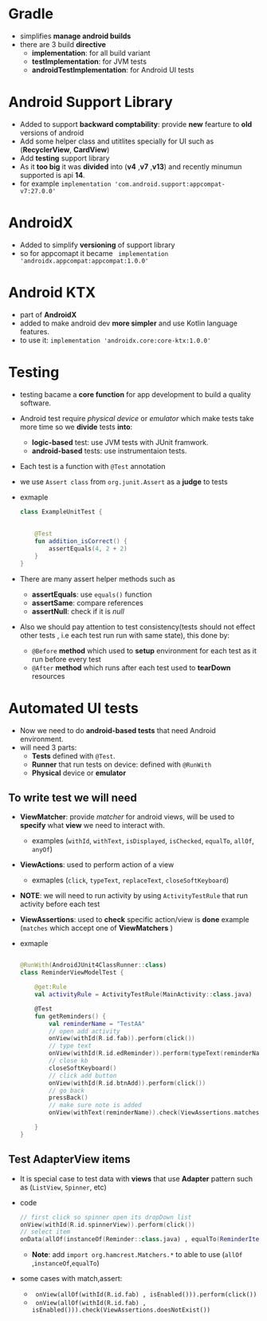 

# Gradle
- simplifies **manage android builds**
- there are 3 build **directive** 
  - **implementation**: for all build variant  
  - **testImplementation**: for JVM tests
  - **androidTestImplementation**: for Android UI tests

# Android Support Library 
- Added to support **backward comptability**: provide **new** fearture to **old** versions of android
- Add some helper class and utitlites specially for UI such as (**RecyclerView**, **CardView**)
- Add **testing** support library 
- As it **too big** it was **divided** into (**v4**  ,**v7** ,**v13**) and recently minumun supported is api **14**. 
- for example 
`implementation 'com.android.support:appcompat-v7:27.0.0'`

# AndroidX 
- Added to simplify **versioning** of support library
- so for appcomapt it became ` implementation 'androidx.appcompat:appcompat:1.0.0'`

# Android KTX
- part of **AndroidX**
- added to make android dev **more simpler** and use Kotlin language features.
- to use it: `implementation 'androidx.core:core-ktx:1.0.0'`  


# Testing 
- testing bacame a **core function** for app development to build a quality software.
- Android test require *physical device* or *emulator* which make tests take more time so we **divide** tests **into**: 
  - **logic-based** test: use JVM tests with JUnit framwork.
  - **android-based** tests: use instrumentaion tests.
   
- Each test is a function with `@Test` annotation 
- we use `Assert class` from `org.junit.Assert` as a **judge** to tests 
- exmaple 

    ``` kotlin 
    class ExampleUnitTest {
        
        
        @Test
        fun addition_isCorrect() {
            assertEquals(4, 2 + 2)
        }
    }

    ```

- There are many assert helper methods such as 
  - **assertEquals**: use `equals()` function 
  - **assertSame**: compare references 
  - **assertNull**: check if it is *null* 
    
- Also we should pay attention to test consistency(tests should not effect other tests , i.e each test run run with same state), this done by:
  - `@Before` **method** which used to **setup** environment for each test as it run before every test 
  - `@After` **method** which runs after each test used to **tearDown** resources 

# Automated UI tests 
- Now we need to do **android-based tests** that need Android environment. 
- will need 3 parts: 
  - **Tests** defined with `@Test`.
  - **Runner** that run tests on device: defined with `@RunWith` 
  - **Physical** device or **emulator** 


## To write test we will need
- **ViewMatcher**: provide *matcher* for android views, will be used to **specify** what **view** we need to interact with. 
  - examples (`withId`, `withText`, `isDisplayed`, `isChecked`, `equalTo`,  `allOf`, `anyOf`)
- **ViewActions**: used to perform action of a view 
  - exmaples (`click`, `typeText`, `replaceText`, `closeSoftKeyboard`)

- **NOTE**: we will need to run activity by using `ActivityTestRule` that run activity before each test 
- **ViewAssertions**: used to **check** specific action/view is **done** example (`matches` which accept one of **ViewMatchers** )
- exmaple 
  ``` kotlin 

  @RunWith(AndroidJUnit4ClassRunner::class)
  class ReminderViewModelTest {

      @get:Rule
      val activityRule = ActivityTestRule(MainActivity::class.java)

      @Test
      fun getReminders() {
          val reminderName = "TestAA"
          // open add activity
          onView(withId(R.id.fab)).perform(click())
          // type text
          onView(withId(R.id.edReminder)).perform(typeText(reminderName))
          // close kb
          closeSoftKeyboard()
          // click add button
          onView(withId(R.id.btnAdd)).perform(click())
          // go back
          pressBack()
          // make sure note is added
          onView(withText(reminderName)).check(ViewAssertions.matches(isDisplayed()))

      }
  }

  ```

## Test AdapterView items 
- It is special case to test data with **views** that use **Adapter** pattern such as (`ListView`, `Spinner`, etc)
- code 
  ``` kotlin 
  // first click so spinner open its dropDown list
  onView(withId(R.id.spinnerView)).perform(click())
  // select item
  onData(allOf(instanceOf(Reminder::class.java) , equalTo(ReminderItem("message")))).perform(click())
  ```
  - **Note**: add `import org.hamcrest.Matchers.*` to able to use (`allOf` ,`instanceOf`,`equalTo`)
  
- some cases with match,assert: 
  - ` onView(allOf(withId(R.id.fab) , isEnabled())).perform(click())`
  - ` onView(allOf(withId(R.id.fab) , isEnabled())).check(ViewAssertions.doesNotExist())`  

